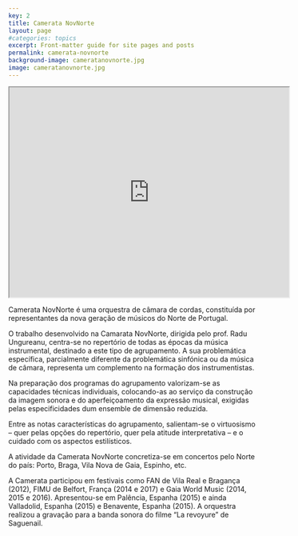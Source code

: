 ```yaml
---
key: 2
title: Camerata NovNorte
layout: page
#categories: topics
excerpt: Front-matter guide for site pages and posts
permalink: camerata-novnorte
background-image: cameratanovnorte.jpg
image: cameratanovnorte.jpg
--- 
```


<iframe width="560" height="420" src="https://youtu.be/NV1RBqZHKvQ?color=white&theme=light"></iframe>

Camerata NovNorte é uma orquestra de câmara de cordas, constituída por representantes da nova geração de músicos do Norte de Portugal.  
  
O trabalho desenvolvido na Camarata NovNorte, dirigida pelo prof. Radu Ungureanu, centra-se no repertório de todas as épocas da música instrumental, destinado a este tipo de agrupamento. A sua problemática específica, parcialmente diferente da problemática sinfónica ou da música de câmara, representa um complemento na formação dos instrumentistas.  
  
Na preparação dos programas do agrupamento valorizam-se as capacidades técnicas individuais, colocando-as ao serviço da construção da imagem sonora e do aperfeiçoamento da expressão musical, exigidas pelas especificidades dum ensemble de dimensão reduzida.  
  
Entre as notas características do agrupamento, salientam-se o virtuosismo – quer pelas opções do repertório, quer pela atitude interpretativa – e o cuidado com os aspectos estilísticos.  
  
A atividade da Camerata NovNorte concretiza-se em concertos pelo Norte do país: Porto, Braga, Vila Nova de Gaia, Espinho, etc.   
  
A Camerata participou em festivais como FAN de Vila Real e Bragança (2012), FIMU de Belfort, França (2014 e 2017) e Gaia World Music (2014, 2015 e 2016).
Apresentou-se em Palência, Espanha (2015) e ainda Valladolid, Espanha (2015) e Benavente, Espanha (2015).
A orquestra realizou a gravação para a banda sonora do filme “La revoyure” de Saguenail.  

